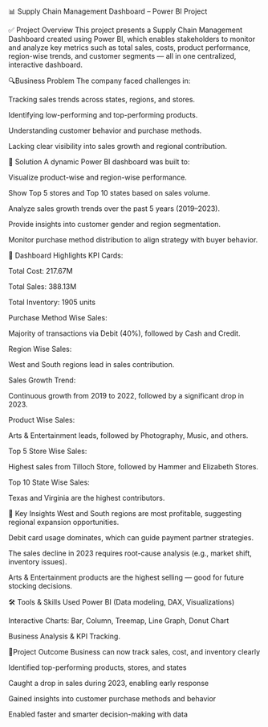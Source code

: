 📊 Supply Chain Management Dashboard – Power BI Project

✅ Project Overview
This project presents a Supply Chain Management Dashboard created using Power BI, which enables stakeholders to monitor and analyze key metrics such as total sales, costs, product performance, region-wise trends, and customer segments — all in one centralized, interactive dashboard.


🔍Business Problem
The company faced challenges in:

Tracking sales trends across states, regions, and stores.

Identifying low-performing and top-performing products.

Understanding customer behavior and purchase methods.

Lacking clear visibility into sales growth and regional contribution.


🎯 Solution
A dynamic Power BI dashboard was built to:

Visualize product-wise and region-wise performance.

Show Top 5 stores and Top 10 states based on sales volume.

Analyze sales growth trends over the past 5 years (2019–2023).

Provide insights into customer gender and region segmentation.

Monitor purchase method distribution to align strategy with buyer behavior.

📌 Dashboard Highlights
KPI Cards:

Total Cost: 217.67M

Total Sales: 388.13M

Total Inventory: 1905 units

Purchase Method Wise Sales:

Majority of transactions via Debit (40%), followed by Cash and Credit.

Region Wise Sales:

West and South regions lead in sales contribution.

Sales Growth Trend:

Continuous growth from 2019 to 2022, followed by a significant drop in 2023.

Product Wise Sales:

Arts & Entertainment leads, followed by Photography, Music, and others.

Top 5 Store Wise Sales:

Highest sales from Tilloch Store, followed by Hammer and Elizabeth Stores.

Top 10 State Wise Sales:

Texas and Virginia are the highest contributors.


🧠 Key Insights
West and South regions are most profitable, suggesting regional expansion opportunities.

Debit card usage dominates, which can guide payment partner strategies.

The sales decline in 2023 requires root-cause analysis (e.g., market shift, inventory issues).

Arts & Entertainment products are the highest selling — good for future stocking decisions.


🛠️ Tools & Skills Used
Power BI (Data modeling, DAX, Visualizations)

Interactive Charts: Bar, Column, Treemap, Line Graph, Donut Chart

Business Analysis & KPI Tracking.


🧩Project Outcome
Business can now track sales, cost, and inventory clearly

Identified top-performing products, stores, and states

Caught a drop in sales during 2023, enabling early response

Gained insights into customer purchase methods and behavior

Enabled faster and smarter decision-making with data
